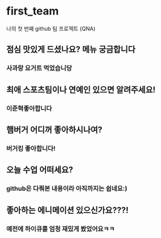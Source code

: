 # first_team
나의 첫 번째 github 팀 프로젝트 (QNA)
## 점심 맛있게 드셨나요? 메뉴 궁금합니다
### 사과랑 요거트 먹었습니당
## 최애 스포츠팀이나 연예인 있으면 알려주세요!
### 이준혁좋아합니다
## 햄버거 어디꺼 좋아하시나여?
### 버거킹 좋아합니다!
## 오늘 수업 어떠세요?
### github은 다뤄본 내용이라 아직까지는 쉽네요:)
## 좋아하는 에니메이션 있으신가요???!
### 예전에 하이큐를 엄청 재밌게 봤었어요ㅋㅋ
